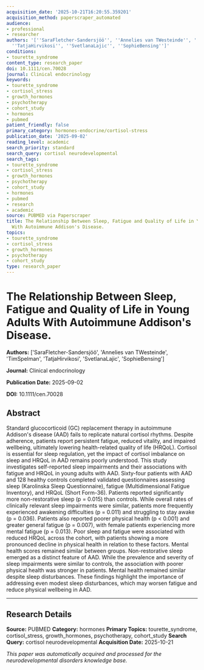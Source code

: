 ```yaml
---
acquisition_date: '2025-10-21T16:20:55.359201'
acquisition_method: paperscraper_automated
audience:
- professional
- researcher
authors: '[''SaraFletcher-Sandersjöö'', ''Annelies van TWesteinde'', ''TimSpelman'',
  ''TatjaHirvikosi'', ''SvetlanaLajic'', ''SophieBensing'']'
conditions:
- tourette_syndrome
content_type: research_paper
doi: 10.1111/cen.70028
journal: Clinical endocrinology
keywords:
- tourette_syndrome
- cortisol_stress
- growth_hormones
- psychotherapy
- cohort_study
- hormones
- pubmed
patient_friendly: false
primary_category: hormones-endocrine/cortisol-stress
publication_date: '2025-09-02'
reading_level: academic
search_priority: standard
search_query: cortisol neurodevelopmental
search_tags:
- tourette_syndrome
- cortisol_stress
- growth_hormones
- psychotherapy
- cohort_study
- hormones
- pubmed
- research
- academic
source: PUBMED via Paperscraper
title: The Relationship Between Sleep, Fatigue and Quality of Life in Young Adults
  With Autoimmune Addison's Disease.
topics:
- tourette_syndrome
- cortisol_stress
- growth_hormones
- psychotherapy
- cohort_study
type: research_paper
---
```


# The Relationship Between Sleep, Fatigue and Quality of Life in Young Adults With Autoimmune Addison's Disease.

**Authors:** ['SaraFletcher-Sandersjöö', 'Annelies van TWesteinde', 'TimSpelman', 'TatjaHirvikosi', 'SvetlanaLajic', 'SophieBensing']

**Journal:** Clinical endocrinology

**Publication Date:** 2025-09-02

**DOI:** 10.1111/cen.70028

## Abstract

Standard glucocorticoid (GC) replacement therapy in autoimmune Addison's disease (AAD) fails to replicate natural cortisol rhythms. Despite adherence, patients report persistent fatigue, reduced vitality, and impaired wellbeing, ultimately lowering health-related quality of life (HRQoL). Cortisol is essential for sleep regulation, yet the impact of cortisol imbalance on sleep and HRQoL in AAD remains poorly understood. This study investigates self-reported sleep impairments and their associations with fatigue and HRQoL in young adults with AAD. Sixty-four patients with AAD and 128 healthy controls completed validated questionnaires assessing sleep (Karolinska Sleep Questionnaire), fatigue (Multidimensional Fatigue Inventory), and HRQoL (Short Form-36). Patients reported significantly more non-restorative sleep (p = 0.015) than controls. While overall rates of clinically relevant sleep impairments were similar, patients more frequently experienced awakening difficulties (p = 0.011) and struggling to stay awake (p = 0.036). Patients also reported poorer physical health (p < 0.001) and greater general fatigue (p = 0.007), with female patients experiencing more mental fatigue (p = 0.013). Poor sleep and fatigue were associated with reduced HRQoL across the cohort, with patients showing a more pronounced decline in physical health in relation to these factors. Mental health scores remained similar between groups. Non-restorative sleep emerged as a distinct feature of AAD. While the prevalence and severity of sleep impairments were similar to controls, the association with poorer physical health was stronger in patients. Mental health remained similar despite sleep disturbances. These findings highlight the importance of addressing even modest sleep disturbances, which may worsen fatigue and reduce physical wellbeing in AAD.

---

## Research Details

**Source:** PUBMED
**Category:** hormones
**Primary Topics:** tourette_syndrome, cortisol_stress, growth_hormones, psychotherapy, cohort_study
**Search Query:** cortisol neurodevelopmental
**Acquisition Date:** 2025-10-21

*This paper was automatically acquired and processed for the neurodevelopmental disorders knowledge base.*
